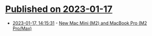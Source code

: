 # [Published on 2023-01-17](index.md)

* [2023-01-17, 14:15:31](https://news.ycombinator.com/item?id=34412576) - [New Mac Mini (M2) and MacBook Pro (M2 Pro/Max)](https://www.apple.com/mac/)

